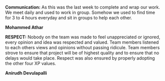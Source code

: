 **Communication:** As this was the last week to complete and wrap our work. We meet daily and used to work in group. Somehow we used 
                   to find time for 3 to 4 hours everyday and sit in groups to help each other. 
                   
**Mohammed Athar**

**RESPECT:** Nobody on the team was made to feel unappreciated or ignored, every opinion and idea was respected and valued. Team members listened to each others views and opinions without passing ridicule. Team members strove to ensure that project will be of highest quality and to ensure that no delays would take place. Respect was also ensured by properly adopting the other four XP values.

**Anirudh Devulapalli**
